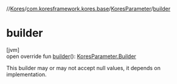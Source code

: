 //[Kores](../../../index.md)/[com.koresframework.kores.base](../index.md)/[KoresParameter](index.md)/[builder](builder.md)

# builder

[jvm]\
open override fun [builder](builder.md)(): [KoresParameter.Builder](-builder/index.md)

This builder may or may not accept null values, it depends on implementation.

